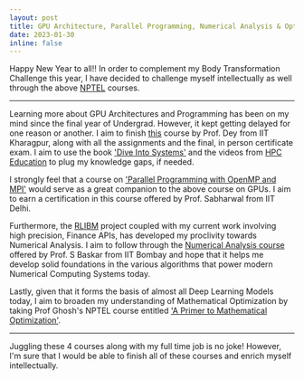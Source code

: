 ```yaml
---
layout: post
title: GPU Architecture, Parallel Programming, Numerical Analysis & Optimization....
date: 2023-01-30
inline: false
---
```


Happy New Year to all!! In order to complement my Body Transformation Challenge this year, I have decided to challenge myself intellectually as well through the above <a href="https://nptel.ac.in/">NPTEL</a> courses.

***

Learning more about GPU Architectures and Programming has been on my mind since the final year of Undergrad. However, it kept getting delayed for one reason or another. I aim to finish <a href="https://www.youtube.com/watch?v=GOam2jFb700&list=PLbRMhDVUMngfj_NXI7jqMYLnhcRhRKAGq&ab_channel=IITKharagpurJuly2018">this</a> course by Prof. Dey from IIT Kharagpur, along with all the assignments and the final, in person certificate exam. I aim to use the book <a href="https://diveintosystems.org/book/">'Dive Into Systems'</a> and the videos from <a href="https://www.youtube.com/@HPCEducation">HPC Education</a> to plug my knowledge gaps, if needed.

I strongly feel that a course on <a href="https://www.youtube.com/watch?v=a8R784VtXBg&list=PLJ5C_6qdAvBFMAko9JTyDJDIt1W48Sxmg&ab_channel=IntroductiontoParallelProgramminginOpenMP">'Parallel Programming with OpenMP and MPI'</a> would serve as a great companion to the above course on GPUs. I aim to earn a certification in this course offered by Prof. Sabharwal from IIT Delhi. 

Furthermore, the <a href="https://github.com/rutgers-apl/rlibm">RLIBM</a> project coupled with my current work involving high precision, Finance APIs, has developed my proclivity towards Numerical Analysis. I aim to follow through the <a href="https://www.youtube.com/watch?v=M8HrMF1kh3c&list=PLOzRYVm0a65d0WWST6wvOP6m7VRQyRgSa&ab_channel=IITBombayJuly2018">Numerical Analysis course</a> offered by Prof. S Baskar from IIT Bombay and hope that it helps me develop solid foundations in the various algorithms that power modern Numerical Computing Systems today.

Lastly, given that it forms the basis of almost all Deep Learning Models today, I aim to broaden my understanding of Mathematical Optimization by taking Prof Ghosh's NPTEL course entitled <a href="https://www.youtube.com/watch?v=KUCY8dO4FoE&list=PLFW6lRTa1g826LOxwrZyKDDhV5750FG9Y&ab_channel=IITKanpurJuly2018">'A Primer to Mathematical Optimization'</a>.

***

Juggling these 4 courses along with my full time job is no joke! However, I'm sure that I would be able to finish all of these courses and enrich myself intellectually.